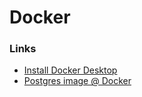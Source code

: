 # Docker

### Links
* [Install Docker Desktop](https://docs.docker.com/desktop/linux/install/)
* [Postgres image @ Docker](https://hub.docker.com/_/postgres)